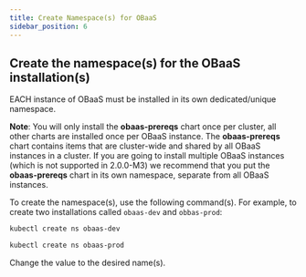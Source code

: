 ```yaml
---
title: Create Namespace(s) for OBaaS
sidebar_position: 6
---
```

## Create the namespace(s) for the OBaaS installation(s)

EACH instance of OBaaS must be installed in its own dedicated/unique namespace.

**Note**: You will only install the **obaas-prereqs** chart once per cluster, all other charts are installed once per OBaaS instance. The **obaas-prereqs** chart contains items that are cluster-wide and shared by all OBaaS instances in a cluster. If you are going to install multiple OBaaS instances (which is not supported in 2.0.0-M3) we recommend that you put the **obaas-prereqs** chart in its own namespace, separate from all OBaaS instances.

To create the namespace(s), use the following command(s).  For example, to create two installations called `obaas-dev` and `obbas-prod`:

```bash
kubectl create ns obaas-dev
```

```bash
kubectl create ns obaas-prod
```

Change the value to the desired name(s).
